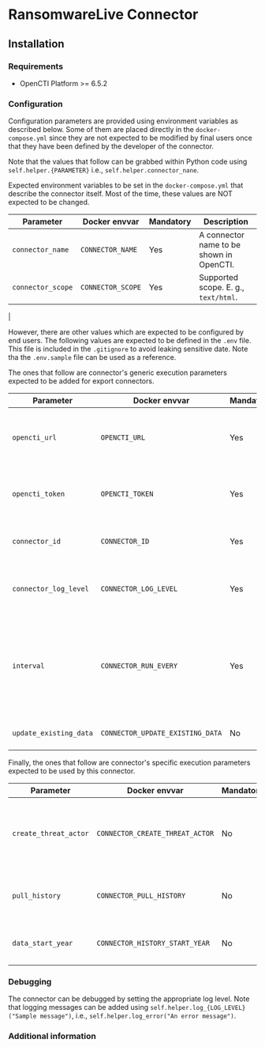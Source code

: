 # RansomwareLive Connector

<!--
General description of the connector
* What it does
* How it works
* Special requirements
* Use case description
* ...
-->

## Installation

### Requirements

- OpenCTI Platform >= 6.5.2

### Configuration

Configuration parameters are provided using environment variables as described below.
Some of them are placed directly in the `docker-compose.yml` since they are not expected to be modified by final users once that they have been defined by the developer of the connector.

Note that the values that follow can be grabbed within Python code using `self.helper.{PARAMETER}` i.e., `self.helper.connector_nane`.

Expected environment variables to be set in the  `docker-compose.yml` that describe the connector itself.
Most of the time, these values are NOT expected to be changed.

| Parameter         | Docker envvar     | Mandatory | Description                              |
|-------------------|-------------------|-----------|------------------------------------------|
| `connector_name`  | `CONNECTOR_NAME`  | Yes       | A connector name to be shown in OpenCTI. |                                                                                                                   |
| `connector_scope` | `CONNECTOR_SCOPE` | Yes       | Supported scope. E. g., `text/html`.     |
 |

However, there are other values which are expected to be configured by end users.
The following values are expected to be defined in the `.env` file.
This file is included in the `.gitignore` to avoid leaking sensitive date. 
Note tha the `.env.sample` file can be used as a reference.

The ones that follow are connector's generic execution parameters expected to be added for export connectors.

| Parameter                    | Docker envvar                    | Mandatory | Description                                                                                                                                                                   |
|------------------------------|----------------------------------|-----------|-------------------------------------------------------------------------------------------------------------------------------------------------------------------------------|
| `opencti_url`                | `OPENCTI_URL`                    | Yes       | The URL of the OpenCTI platform. Note that final `/` should be avoided. Example value: `http://opencti:8080`                                                                  |
| `opencti_token`              | `OPENCTI_TOKEN`                  | Yes       | The default admin token configured in the OpenCTI platform parameters file.                                                                                                   |
| `connector_id`               | `CONNECTOR_ID`                   | Yes       | A valid arbitrary `UUIDv4` that must be unique for this connector.                                                                                                            |
| `connector_log_level`        | `CONNECTOR_LOG_LEVEL`            | Yes       | The log level for this connector, could be `debug`, `info`, `warn` or `error` (less verbose).                                                                                 |
| `interval`                   | `CONNECTOR_RUN_EVERY`            | Yes       | The time unit is represented by a single character at the end of the string: d for days, h for hours, m for minutes, and s for seconds. e.g., 30s is 30 seconds. 1d is 1 day. |
| `update_existing_data`       | `CONNECTOR_UPDATE_EXISTING_DATA` | No        | Whether to update known existing data (Default: false)                                                                                                                        | |


Finally, the ones that follow are connector's specific execution parameters expected to be used by this connector.

| Parameter             | Docker envvar                   | Mandatory | Description                                              |
|-----------------------|---------------------------------|-----------|----------------------------------------------------------|
| `create_threat_actor` | `CONNECTOR_CREATE_THREAT_ACTOR` | No        | Whether to create a Threat Actor object (Default: false) |
| `pull_history`        | `CONNECTOR_PULL_HISTORY`        | No        | Whether to pull historic data (Default: false)           |
| `data_start_year`     | `CONNECTOR_HISTORY_START_YEAR`  | No        | The year to start from (Default: 2020)                   |

### Debugging

The connector can be debugged by setting the appropriate log level.
Note that logging messages can be added using `self.helper.log_{LOG_LEVEL}("Sample message")`, i.e., `self.helper.log_error("An error message")`.

<!-- Any additional information to help future users debug and report detailed issues concerning this connector -->

### Additional information


<!--
Any additional information about this connector
* What information is ingested/updated/changed
* What should the user take into account when using this connector
* ...
-->
